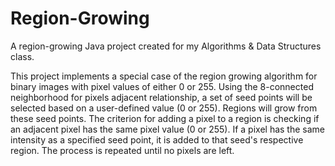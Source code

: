 # Region-Growing
A region-growing Java project created for my Algorithms &amp; Data Structures class.

This project implements a special case of the region growing algorithm for binary images with pixel values of either 0 or 255. Using the 8-connected neighborhood for pixels adjacent relationship, a set of seed points will be selected based on a user-defined value (0 or 255). Regions will grow from these seed points. The criterion for adding a pixel to a region is checking if an adjacent pixel has the same pixel value (0 or 255). If a pixel has the same intensity as a specified seed point, it is added to that seed's respective region. The process is repeated until no pixels are left.
